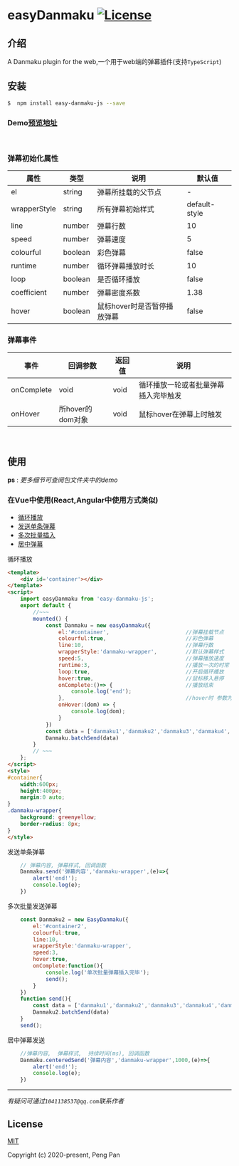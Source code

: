 # easyDanmaku <a href="https://www.npmjs.com/package/easyDanmaku"><img src="https://img.shields.io/npm/l/vue.svg?sanitize=true" alt="License"></a>

## 介绍
A Danmaku plugin for the web,一个用于web端的弹幕插件(支持``TypeScript``)

## 安装

```sh 
$  npm install easy-danmaku-js --save
```
### Demo[预览地址](http://panchuanpeng.cn/easyDanmaku/index.html)
</br>

### 弹幕初始化属性

|    属性           |       类型       |        说明                      |默认值|
| ---               |       ---       |       ---                   |     --          |
|  el               |      string     |  弹幕所挂载的父节点          |      -          |
|  wrapperStyle     |      string     |  所有弹幕初始样式            |   default-style |
|  line             |      number     |  弹幕行数                   |        10        |
|  speed            |      number     |  弹幕速度                   |        5         |
|  colourful        |      boolean    |  彩色弹幕                   |      false       |
|  runtime          |      number     |  循环弹幕播放时长           |        10         |
|  loop             |      boolean    |  是否循环播放               |       false       |
|  coefficient      |      number     |  弹幕密度系数               |       1.38        |
|  hover            |      boolean    |  鼠标hover时是否暂停播放弹幕 |       false       |

### 弹幕事件

|    事件           |       回调参数                |        返回值     | 说明 |
| ---               |       ---                |       ---         | --- |
|   onComplete      |      void                 |     void          | 循环播放一轮或者批量弹幕插入完毕触发 |
|   onHover         |     所hover的dom对象  |      void         | 鼠标hover在弹幕上时触发  |
</br>

## 使用
**ps** : *更多细节可查阅包文件夹中的demo*
### 在Vue中使用(React,Angular中使用方式类似)
- [循环播放](#loop)
- [发送单条弹幕](#sendasingle)
- [多次批量插入](#batchsend)
- [居中弹幕](#centeredsend)

<p id="loop">循环播放</p>

```html
<template>
    <div id='container'></div>
</template>
<script>
    import easyDanmaku from 'easy-danmaku-js';
    export default {
        //~~~
        mounted() {
            const Danmaku = new easyDanmaku({
                el:'#container',                        //弹幕挂载节点
                colourful:true,                         //彩色弹幕
                line:10,                                //弹幕行数
                wrapperStyle:'danmaku-wrapper',         //默认弹幕样式
                speed:5,                                //弹幕播放速度
                runtime:3,                              //播放一次的时常
                loop:true,                              //开启循环播放
                hover:true,                             //鼠标移入悬停
                onComplete:()=> {                       //播放结束
                    console.log('end');
                },                                      //hover时 参数为该悬停元素
                onHover:(dom) => {
                    console.log(dom);
                }
            })
            const data = ['danmaku1','danmaku2','danmaku3','danmaku4','danmaku5','danmaku6']
            Danmaku.batchSend(data)
        }
        // ~~~
    };
</script>
<style>
#container{
    width:600px;
    height:400px;
    margin:0 auto;
}
.danmaku-wrapper{
    background: greenyellow;
    border-radius: 8px;
}
</style>
```


<p id="sendasingle">发送单条弹幕</p>

```javascript
    // 弹幕内容, 弹幕样式, 回调函数
    Danmaku.send('弹幕内容','danmaku-wrapper',(e)=>{
        alert('end!');
        console.log(e);
    })

```

<p id="batchsend">多次批量发送弹幕</p>

```javascript
    const Danmaku2 = new EasyDanmaku({
        el:'#container2',
        colourful:true,
        line:10,
        wrapperStyle:'danmaku-wrapper',
        speed:3,
        hover:true,
        onComplete:function(){
            console.log('单次批量弹幕插入完毕');
            send();
        }
    })
    function send(){
        const data = ['danmaku1','danmaku2','danmaku3','danmaku4','danmaku5','danmaku6']
        Danmaku2.batchSend(data)
    }
    send();

```

<p id="centeredsend">居中弹幕发送</p>

```javascript
    //弹幕内容,  弹幕样式,  持续时间(ms), 回调函数
    Danmaku.centeredSend('弹幕内容','danmaku-wrapper',1000,(e)=>{
        alert('end!');
        console.log(e);
    })

```
---

*有疑问可通过``1041138537@qq.com``联系作者*
## License

[MIT](http://opensource.org/licenses/MIT)

Copyright (c) 2020-present, Peng Pan
